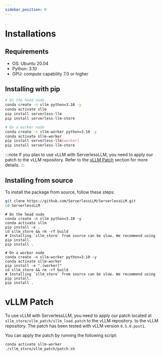 ```yaml
---
sidebar_position: 0
---
```


# Installations

## Requirements
- OS: Ubuntu 20.04
- Python: 3.10
- GPU: compute capability 7.0 or higher

## Installing with pip
```bash
# On the head node
conda create -n sllm python=3.10 -y
conda activate sllm
pip install serverless-llm
pip install serverless-llm-store

# On a worker node
conda create -n sllm-worker python=3.10 -y
conda activate sllm-worker
pip install serverless-llm[worker]
pip install serverless-llm-store
```

:::note
If you plan to use vLLM with ServerlessLLM, you need to apply our patch to the vLLM repository. Refer to the [vLLM Patch](#vllm-patch) section for more details.
:::


## Installing from source
To install the package from source, follow these steps:
```bash
git clone https://github.com/ServerlessLLM/ServerlessLLM.git
cd ServerlessLLM
```

```
# On the head node
conda create -n sllm python=3.10 -y
conda activate sllm
pip install -e .
cd sllm_store && rm -rf build
# Installing `sllm_store` from source can be slow. We recommend using pip install.
pip install .

# On a worker node
conda create -n sllm-worker python=3.10 -y
conda activate sllm-worker
pip install -e ".[worker]"
cd sllm_store && rm -rf build
# Installing `sllm_store` from source can be slow. We recommend using pip install.
pip install .
```

# vLLM Patch
To use vLLM with ServerlessLLM, you need to apply our patch located at `sllm_store/vllm_patch/sllm_load.patch` to the vLLM repository. to the vLLM repository.
The patch has been tested with vLLM version `0.5.0.post1`.

You can apply the patch by running the following script:
```bash
conda activate sllm-worker
./sllm_store/vllm_patch/patch.sh
```